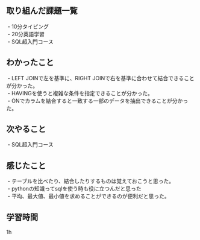 ## 取り組んだ課題一覧
・10分タイピング
<br>・20分英語学習
<br>・SQL超入門コース
## わかったこと
・LEFT JOINで左を基準に、RIGHT JOINで右を基準に合わせて結合できることが分かった。
<br>・HAVINGを使うと複雑な条件を指定できることが分かった。
<br>・ONでカラムを結合すると一致する一部のデータを抽出できることが分かった。
## 次やること
・SQL超入門コース

## 感じたこと
・テーブルを比べたり、結合したりするものは覚えておこうと思った。
<br>・pythonの知識ってsqlを使う時も役に立つんだと思った
<br>・平均、最大値、最小値を求めることができるのが便利だと思った。
## 学習時間
1h
